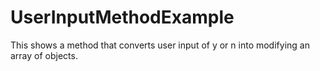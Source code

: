 # UserInputMethodExample
This shows a method that converts user input of y or n into modifying an array of objects. 
